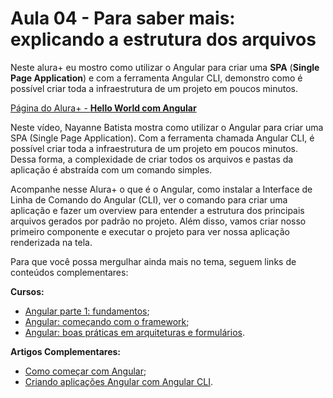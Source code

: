 # Aula 04 - Para saber mais: explicando a estrutura dos arquivos

Neste alura+ eu mostro como utilizar o Angular para criar uma **SPA** (**Single Page Application**) e com a ferramenta Angular CLI, demonstro como é possível criar toda a infraestrutura de um projeto em poucos minutos.

[Página do Alura+ - **Hello World com Angular**](https://cursos.alura.com.br/extra/alura-mais/hello-world-com-angular-c1477)

Neste vídeo, Nayanne Batista mostra como utilizar o Angular para criar uma SPA (Single Page Application). Com a ferramenta chamada Angular CLI, é possível criar toda a infraestrutura de um projeto em poucos minutos. Dessa forma, a complexidade de criar todos os arquivos e pastas da aplicação é abstraída com um comando simples.

Acompanhe nesse Alura+ o que é o Angular, como instalar a Interface de Linha de Comando do Angular (CLI), ver o comando para criar uma aplicação e fazer um overview para entender a estrutura dos principais arquivos gerados por padrão no projeto. Além disso, vamos criar nosso primeiro componente e executar o projeto para ver nossa aplicação renderizada na tela.

Para que você possa mergulhar ainda mais no tema, seguem links de conteúdos complementares:

**Cursos:**

- [Angular parte 1: fundamentos](https://cursos.alura.com.br/course/angular-fundamentos);
- [Angular: começando com o framework](https://cursos.alura.com.br/course/angular-comecando-framework);
- [Angular: boas práticas em arquiteturas e formulários](https://cursos.alura.com.br/course/angular-boas-praticas-arquiteturas-formularios).

**Artigos Complementares:**

- [Como começar com Angular](https://www.alura.com.br/artigos/como-comecar-com-angular);
- [Criando aplicações Angular com Angular CLI](https://www.alura.com.br/artigos/criando-aplicacoes-angular-com-angular-cli).